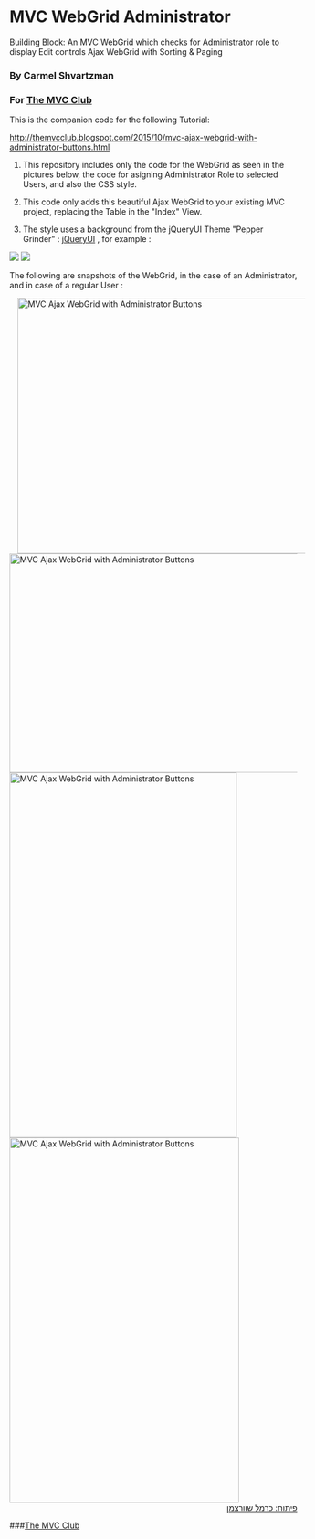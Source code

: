 # MVC WebGrid Administrator
Building Block: An MVC WebGrid which checks for Administrator role to display Edit controls
     Ajax WebGrid with Sorting &amp; Paging


### By Carmel Shvartzman
### For  <a href="http://themvcclub.blogspot.com/"   target="_new"  >The MVC Club</a>
This is the companion code for the following Tutorial:

http://themvcclub.blogspot.com/2015/10/mvc-ajax-webgrid-with-administrator-buttons.html

1) This repository includes only the code for the WebGrid as seen in the pictures below, 
      the code for asigning Administrator Role to selected Users, and also the CSS style.

2) This code only adds this beautiful Ajax WebGrid to your existing MVC project, replacing the Table in the "Index" View.

3) The style uses a background from the jQueryUI Theme "Pepper Grinder" :  <a href="http://jqueryui.com/themeroller/"   target="_self"  >jQueryUI</a> , for example :

<img border="0" src="http://3.bp.blogspot.com/-P1lwC5QUQZ0/ViyasBFshtI/AAAAAAAALqs/tMsyGvNir00/s1600/ui-bg_fine-grain_10_f8f7f6_60x60.png" />
<img border="0" src="http://1.bp.blogspot.com/-qwRZWI4MC4U/ViyasIbWtII/AAAAAAAALqo/rEwdfYXH_-o/s1600/ui-bg_fine-grain_10_eceadf_60x60.png" />

 The following are snapshots of the WebGrid, in the case of an Administrator, and in case of a regular User :

<a href="http://themvcclub.blogspot.com/2015/10/mvc-ajax-webgrid-with-administrator-buttons.html" imageanchor="1" target="_self" style="margin-left: 1em; margin-right: 1em;">



<img alt="MVC Ajax WebGrid with Administrator Buttons" border="0" height="448" src="http://2.bp.blogspot.com/-wV03d-u_NMs/ViygkoaPYGI/AAAAAAAALrE/c2ft825d86M/s640/3.png" width="540" />

<img alt="MVC Ajax WebGrid with Administrator Buttons" border="0" height="384" src="http://1.bp.blogspot.com/-O-jNqru-gsk/ViyglDjwyiI/AAAAAAAALrI/0qMgZ-FW6q0/s640/4.png" width="540" />

<img alt="MVC Ajax WebGrid with Administrator Buttons" border="0" height="640" src="http://3.bp.blogspot.com/-ThXe8rYxVdI/ViyhAa-cn-I/AAAAAAAALrc/3YMLeLt9pxU/s640/2.png" width="398" />

<img alt="MVC Ajax WebGrid with Administrator Buttons" border="0" height="640" src="http://4.bp.blogspot.com/-PHYK6kb8q18/ViygkY5Z9nI/AAAAAAAALrM/76aNR3lkHL8/s640/1.png" width="402" />






<div style="direction: rtl;">
פיתוח: כרמל שוורצמן</div>





</a>

###<a href="http://themvcclub.blogspot.com/"   target="_new"  >The MVC Club</a>
